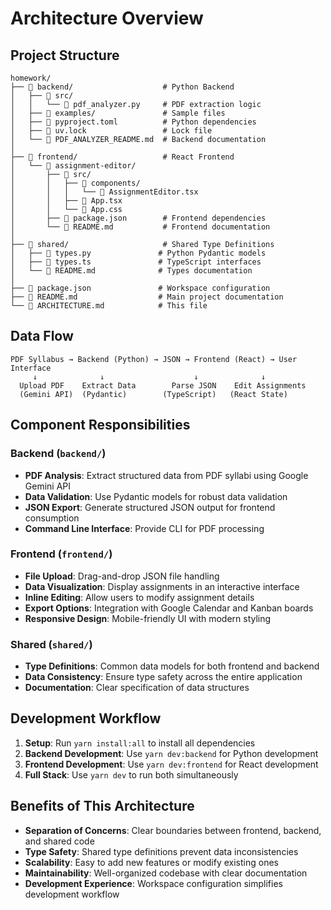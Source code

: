 # Architecture Overview

## Project Structure

```
homework/
├── 📁 backend/                    # Python Backend
│   ├── 📁 src/
│   │   └── 📄 pdf_analyzer.py     # PDF extraction logic
│   ├── 📁 examples/               # Sample files
│   ├── 📄 pyproject.toml          # Python dependencies
│   ├── 📄 uv.lock                 # Lock file
│   └── 📄 PDF_ANALYZER_README.md  # Backend documentation
│
├── 📁 frontend/                   # React Frontend
│   └── 📁 assignment-editor/
│       ├── 📁 src/
│       │   ├── 📁 components/
│       │   │   └── 📄 AssignmentEditor.tsx
│       │   ├── 📄 App.tsx
│       │   └── 📄 App.css
│       ├── 📄 package.json        # Frontend dependencies
│       └── 📄 README.md           # Frontend documentation
│
├── 📁 shared/                     # Shared Type Definitions
│   ├── 📄 types.py               # Python Pydantic models
│   ├── 📄 types.ts               # TypeScript interfaces
│   └── 📄 README.md              # Types documentation
│
├── 📄 package.json               # Workspace configuration
├── 📄 README.md                  # Main project documentation
└── 📄 ARCHITECTURE.md            # This file
```

## Data Flow

```
PDF Syllabus → Backend (Python) → JSON → Frontend (React) → User Interface
     ↓              ↓                    ↓              ↓
  Upload PDF    Extract Data        Parse JSON    Edit Assignments
  (Gemini API)  (Pydantic)        (TypeScript)   (React State)
```

## Component Responsibilities

### Backend (`backend/`)
- **PDF Analysis**: Extract structured data from PDF syllabi using Google Gemini API
- **Data Validation**: Use Pydantic models for robust data validation
- **JSON Export**: Generate structured JSON output for frontend consumption
- **Command Line Interface**: Provide CLI for PDF processing

### Frontend (`frontend/`)
- **File Upload**: Drag-and-drop JSON file handling
- **Data Visualization**: Display assignments in an interactive interface
- **Inline Editing**: Allow users to modify assignment details
- **Export Options**: Integration with Google Calendar and Kanban boards
- **Responsive Design**: Mobile-friendly UI with modern styling

### Shared (`shared/`)
- **Type Definitions**: Common data models for both frontend and backend
- **Data Consistency**: Ensure type safety across the entire application
- **Documentation**: Clear specification of data structures

## Development Workflow

1. **Setup**: Run `yarn install:all` to install all dependencies
2. **Backend Development**: Use `yarn dev:backend` for Python development
3. **Frontend Development**: Use `yarn dev:frontend` for React development
4. **Full Stack**: Use `yarn dev` to run both simultaneously

## Benefits of This Architecture

- **Separation of Concerns**: Clear boundaries between frontend, backend, and shared code
- **Type Safety**: Shared type definitions prevent data inconsistencies
- **Scalability**: Easy to add new features or modify existing ones
- **Maintainability**: Well-organized codebase with clear documentation
- **Development Experience**: Workspace configuration simplifies development workflow
